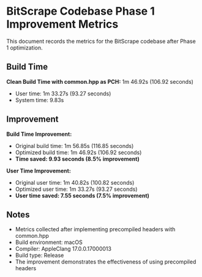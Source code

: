 # BitScrape Codebase Phase 1 Improvement Metrics

This document records the metrics for the BitScrape codebase after Phase 1 optimization.

## Build Time

**Clean Build Time with common.hpp as PCH:** 1m 46.92s (106.92 seconds)
- User time: 1m 33.27s (93.27 seconds)
- System time: 9.83s

## Improvement

**Build Time Improvement:**
- Original build time: 1m 56.85s (116.85 seconds)
- Optimized build time: 1m 46.92s (106.92 seconds)
- **Time saved: 9.93 seconds (8.5% improvement)**

**User Time Improvement:**
- Original user time: 1m 40.82s (100.82 seconds)
- Optimized user time: 1m 33.27s (93.27 seconds)
- **User time saved: 7.55 seconds (7.5% improvement)**

## Notes

- Metrics collected after implementing precompiled headers with common.hpp
- Build environment: macOS
- Compiler: AppleClang 17.0.0.17000013
- Build type: Release
- The improvement demonstrates the effectiveness of using precompiled headers
